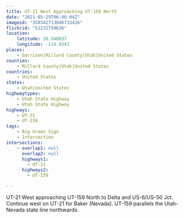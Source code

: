 ```yaml
---
title: UT-21 West Approaching UT-159 North
date: "2021-05-29T06:46:04Z"
imageid: "358342713046733426"
flickrid: "51232759636"
location:
    latitude: 38.940037
    longitude: -114.0342
places:
    - Garrison|Millard County|Utah|United States
counties:
    - Millard County|Utah|United States
countries:
    - United States
states:
    - Utah|United States
highwaytypes:
    - Utah State Highway
    - Utah State Highway
highways:
    - UT-21
    - UT-159
tags:
    - Big Green Sign
    - Intersection
intersections:
    - overlap1: null
      overlap2: null
      highways1:
        - UT-21
      highways2:
        - UT-159

---
```

UT-21 West approaching UT-159 North to Delta and US-6/US-50 Jct.  Continue west on UT-21 for Baker (Nevada).  UT-159 parallels the Utah-Nevada state line northwards.